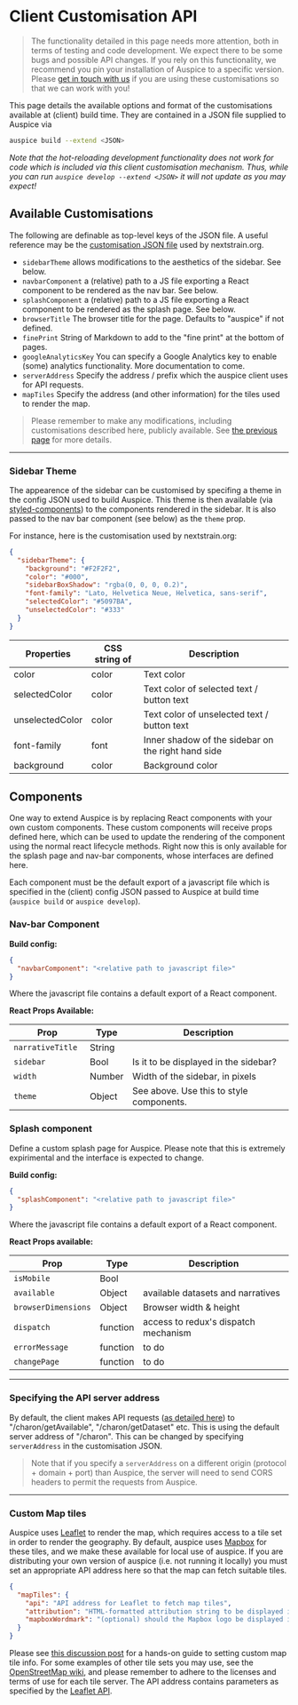 # Client Customisation API

> The functionality detailed in this page needs more attention, both in terms of testing and code development.
We expect there to be some bugs and possible API changes.
If you rely on this functionality, we recommend you pin your installation of Auspice to a specific version.
Please [get in touch with us](mailto:hello@nextstrain.org) if you are using these customisations so that we can work with you!


This page details the available options and format of the customisations available at (client) build time.
They are contained in a JSON file supplied to Auspice via
```bash
auspice build --extend <JSON>
```


*Note that the hot-reloading development functionality does not work for code which is included via this client customisation mechanism.*
*Thus, while you can run `auspice develop --extend <JSON>` it will not update as you may expect!*


## Available Customisations
The following are definable as top-level keys of the JSON file.
A useful reference may be the [customisation JSON file](https://github.com/nextstrain/nextstrain.org/blob/master/auspice-client/customisations/config.json) used by nextstrain.org.

* `sidebarTheme` allows modifications to the aesthetics of the sidebar. See below.
* `navbarComponent` a (relative) path to a JS file exporting a React component to be rendered as the nav bar. See below.
* `splashComponent` a (relative) path to a JS file exporting a React component to be rendered as the splash page. See below.
* `browserTitle` The browser title for the page. Defaults to "auspice" if not defined.
* `finePrint` String of Markdown to add to the "fine print" at the bottom of pages.
* `googleAnalyticsKey` You can specify a Google Analytics key to enable (some) analytics functionality. More documentation to come.
* `serverAddress` Specify the address / prefix which the auspice client uses for API requests.
* `mapTiles` Specify the address (and other information) for the tiles used to render the map.


> Please remember to make any modifications, including customisations described here, publicly available. See [the previous page](./index.rst) for more details.

---

### Sidebar Theme

The appearence of the sidebar can be customised by specifing a theme in the config JSON used to build Auspice.
This theme is then available (via [styled-components](https://www.styled-components.com/)) to the components rendered in the sidebar.
It is also passed to the nav bar component (see below) as the `theme` prop.

For instance, here is the customisation used by nextstrain.org:

```json
{
  "sidebarTheme": {
    "background": "#F2F2F2",
    "color": "#000",
    "sidebarBoxShadow": "rgba(0, 0, 0, 0.2)",
    "font-family": "Lato, Helvetica Neue, Helvetica, sans-serif",
    "selectedColor": "#5097BA",
    "unselectedColor": "#333"
  }
}
```


| Properties         | CSS string of       | Description                                       |
| -------------     |---------------      | ------                                            |
| color             | color               |  Text color                                         |
| selectedColor      | color              | Text color of selected text / button text |
| unselectedColor   | color               | Text color of unselected text / button text |
| font-family        | font               |  Inner shadow of the sidebar on the right hand side |
| background        | color               | Background color                                    |



## Components

One way to extend Auspice is by replacing React components with your own custom components.
These custom components will receive props defined here, which can be used to update the rendering of the component using the normal react lifecycle methods.
Right now this is only available for the splash page and nav-bar components, whose interfaces are defined here.

Each component must be the default export of a javascript file which is specified in the (client) config JSON passed to Auspice at build time (`auspice build` or `auspice develop`).


### Nav-bar Component

**Build config:**
```json
{
  "navbarComponent": "<relative path to javascript file>"
}
```

Where the javascript file contains a default export of a React component.

**React Props Available:**

|  Prop            | Type      | Description                                       |
| -----------      |---------  | ------                                            |
| `narrativeTitle` | String |       |
| `sidebar        ` | Bool | Is it to be displayed in the sidebar? |
| `width        ` | Number | Width of the sidebar, in pixels |
| `theme        ` | Object | See above. Use this to style components. |



### Splash component

Define a custom splash page for Auspice. Please note that this is extremely expirimental and the interface is expected to change.

**Build config:**
```json
{
  "splashComponent": "<relative path to javascript file>"
}
```
Where the javascript file contains a default export of a React component.

**React Props available:**

|  Prop         | Type      | Description                                       |
| -----------   |---------  | ------                                            |
| `isMobile` | Bool |       |
| `available` | Object |  available datasets and narratives |
| `browserDimensions` | Object | Browser width & height |
| `dispatch` | function | access to redux's dispatch mechanism |
| `errorMessage` | function | to do |
| `changePage` | function | to do |

---

### Specifying the API server address

By default, the client makes API requests ([as detailed here](requests.md)) to "/charon/getAvailable", "/charon/getDataset" etc.
This is using the default server address of "/charon".
This can be changed by specifying `serverAddress` in the customisation JSON.

> Note that if you specify a `serverAddress` on a different origin (protocol + domain + port) than Auspice, the server will need to send CORS headers to permit the requests from Auspice.

---

### Custom Map tiles

Auspice uses [Leaflet](https://leafletjs.com/) to render the map, which requires access to a tile set in order to render the geography.
By default, auspice uses [Mapbox](https://www.mapbox.com/) for these tiles, and we make these available for local use of auspice.
If you are distributing your own version of auspice (i.e. not running it locally) you must set an appropriate API address here so that the map can fetch suitable tiles.

```json
{
  "mapTiles": {
    "api": "API address for Leaflet to fetch map tiles",
    "attribution": "HTML-formatted attribution string to be displayed in bottom-right-hand corner of map",
    "mapboxWordmark": "(optional) should the Mapbox logo be displayed in the bottom-left of the map? (boolean)"
  }
}
```

Please see [this discussion post](https://discussion.nextstrain.org/t/build-with-newest-nextstrain-ncov-has-api-requests-to-mapbox-403-forbidden/396/11?u=james) for a hands-on guide to setting custom map tile info.
For some examples of other tile sets you may use, see the [OpenStreetMap wiki](https://wiki.openstreetmap.org/wiki/Tile_servers), and please remember to adhere to the licenses and terms of use for each tile server.
The API address contains parameters as specified by the [Leaflet API](https://docs.mapbox.com/api/overview/).
